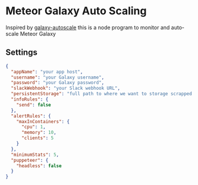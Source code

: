 # Meteor Galaxy Auto Scaling

Inspired by [galaxy-autoscale](https://github.com/jehartzog/galaxy-autoscale) this is a node 
program to monitor and auto-scale Meteor Galaxy

## Settings

```json
{
  "appName": "your app host",
  "username": "your Galaxy username",
  "password": "your Galaxy password",
  "slackWebhook": "your Slack webhook URL",
  "persistentStorage": "full path to where we want to storage scrapped info",
  "infoRules": {
    "send": false
  },
  "alertRules": {
    "maxInContainers": {
      "cpu": 1,
      "memory": 10,
      "clients": 5
    }
  },
  "minimumStats": 5,
  "puppeteer": {
    "headless": false
  }
}

```